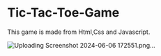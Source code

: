 # Tic-Tac-Toe-Game
This game is made from Html,Css and Javascript. 

![Uploading Screenshot 2024-06-06 172551.png…]()
